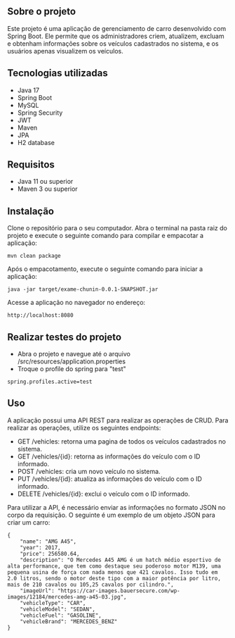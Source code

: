 ## Sobre o projeto
Este projeto é uma aplicação de gerenciamento de carro desenvolvido com Spring Boot. Ele permite que os administradores criem, atualizem, excluam e obtenham informações sobre os veículos cadastrados no sistema, e os usuários apenas visualizem os veículos.

## Tecnologias utilizadas

- Java 17
- Spring Boot
- MySQL
- Spring Security
- JWT
- Maven
- JPA
- H2 database

## Requisitos
- Java 11 ou superior
- Maven 3 ou superior

## Instalação
Clone o repositório para o seu computador.
Abra o terminal na pasta raiz do projeto e execute o seguinte comando para compilar e empacotar a aplicação:
```
mvn clean package
```
Após o empacotamento, execute o seguinte comando para iniciar a aplicação:
```
java -jar target/exame-chunin-0.0.1-SNAPSHOT.jar
```
Acesse a aplicação no navegador no endereço:
```
http://localhost:8080
```

## Realizar testes do projeto
- Abra o projeto e navegue até o arquivo /src/resources/application.properties
- Troque o profile do spring para "test"
```
spring.profiles.active=test
```

## Uso

A aplicação possui uma API REST para realizar as operações de CRUD. Para realizar as operações, utilize os seguintes endpoints:

- GET /vehicles: retorna uma pagina de todos os veículos cadastrados no sistema.
- GET /vehicles/{id}: retorna as informações do veículo com o ID informado.
- POST /vehicles: cria um novo veículo no sistema.
- PUT /vehicles/{id}: atualiza as informações do veículo com o ID informado.
- DELETE /vehicles/{id}: exclui o veículo com o ID informado.

Para utilizar a API, é necessário enviar as informações no formato JSON no corpo da requisição. O seguinte é um exemplo de um objeto JSON para criar um carro:
```
{
    "name": "AMG A45",
    "year": 2017,
    "price": 256580.64,
    "description": "O Mercedes A45 AMG é um hatch médio esportivo de alta performance, que tem como destaque seu poderoso motor M139, uma pequena usina de força com nada menos que 421 cavalos. Isso tudo em 2.0 litros, sendo o motor deste tipo com a maior potência por litro, mais de 210 cavalos ou 105,25 cavalos por cilindro.",
    "imageUrl": "https://car-images.bauersecure.com/wp-images/12184/mercedes-amg-a45-03.jpg",
    "vehicleType": "CAR",
    "vehicleModel": "SEDAN",
    "vehicleFuel": "GASOLINE",
    "vehicleBrand": "MERCEDES_BENZ"
}
```
